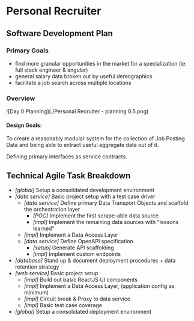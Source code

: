 # Personal Recruiter

## Software Development Plan

### Primary Goals

- find more granular opportunities in the market for a specialization (ie. full stack engineer & angular)
- general salary data broken out by useful demographics
- facilitate a job search across multiple locations

### Overview

![Day 0 Planning](./Personal Recruiter - planning 0.5.png)

#### Design Goals:

To create a reasonably modular system for the collection of Job Posting Data and being able to extract useful aggregate data out of it.  

Defining primary interfaces as service contracts.



## Technical Agile Task Breakdown

- *[global]* Setup a consolidated development environment
- *[data service]* Basic project setup with a test case driver
  - *[data service]* Define primary Data Transport Objects and scaffold the orchestration layer
    - *[POC]* Implement the first scrape-able data source
    - *[impl]* Implement the remaining data sources with "lessons learned"
  - *[impl]* Implement a Data Access Layer
  - *[data service]* Define OpenAPI specification
    - *[setup]* Generate API scaffolding
    - *[impl]* Implement custom endpoints
- *[database]* Stand up & document deployment procedures + data retention strategy
- *[web service]* Basic project setup
  - *[impl]* Build out basic ReactJS UI components
  - *[impl]* Implement a Data Access Layer, (application config as minimum)
  - *[impl]* Circuit break & Proxy to data service
  - *[impl]* Basic test case coverage
- *[global]* Setup a consolidated deployment environment